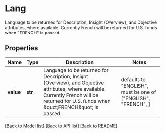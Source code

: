 # Lang

Language to be returned for Description, Insight (Overview), and Objective attributes, where available. Currently French will be returned for U.S. funds when \"FRENCH\" is passed. 

## Properties
Name | Type | Description | Notes
------------ | ------------- | ------------- | -------------
**value** | **str** | Language to be returned for Description, Insight (Overview), and Objective attributes, where available. Currently French will be returned for U.S. funds when \&quot;FRENCH\&quot; is passed.  | defaults to "ENGLISH",  must be one of ["ENGLISH", "FRENCH", ]

[[Back to Model list]](../README.md#documentation-for-models) [[Back to API list]](../README.md#documentation-for-api-endpoints) [[Back to README]](../README.md)



